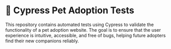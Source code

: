 # 🐾 Cypress Pet Adoption Tests


This repository contains automated tests using Cypress to validate the functionality of a pet adoption website. The goal is to ensure that the user experience is intuitive, accessible, and free of bugs, helping future adopters find their new companions reliably.
